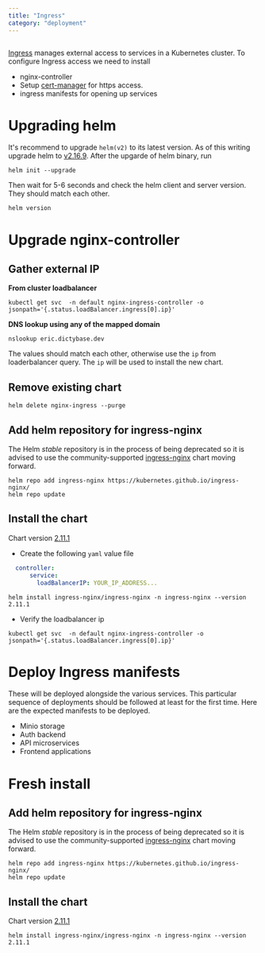 ```yaml
---
title: "Ingress"
category: "deployment"
---
```


```toc
```

[Ingress](https://kubernetes.io/docs/concepts/services-networking/ingress/#what-is-ingress)
manages external access to services in a Kubernetes cluster. To configure Ingress access we need to install

- nginx-controller
- Setup [cert-manager](/deployment/certificate) for https access.
- ingress manifests for opening up services

# Upgrading helm
It's recommend to upgrade `helm(v2)` to its latest version. As of this writing upgrade helm
to [v2.16.9](https://github.com/helm/helm/releases/tag/v2.16.9). After the upgarde of helm binary,
run 
```shell
helm init --upgrade
```
Then wait for 5-6 seconds and check the helm client and server version. They should match each other.
```shell
helm version
```

# Upgrade nginx-controller
## Gather external IP
**From cluster loadbalancer**
```shell
kubectl get svc  -n default nginx-ingress-controller -o jsonpath='{.status.loadBalancer.ingress[0].ip}'
```
**DNS lookup using any of the mapped domain**
```shell
nslookup eric.dictybase.dev
```
The values should match each other, otherwise use the `ip` from loaderbalancer query. The `ip` will be
used to install the new chart.

## Remove existing chart
```shell
helm delete nginx-ingress --purge
```

## Add helm repository for ingress-nginx
The Helm _stable_ repository is in the process of being deprecated so it is advised to use the
community-supported [ingress-nginx](https://github.com/kubernetes/ingress-nginx) chart moving forward.
```shell
helm repo add ingress-nginx https://kubernetes.github.io/ingress-nginx/
helm repo update
```
## Install the chart
Chart version [2.11.1](https://github.com/kubernetes/ingress-nginx/releases/tag/ingress-nginx-2.11.1)

- Create the following `yaml` value file
```yaml
  controller:
      service:
        loadBalancerIP: YOUR_IP_ADDRESS...
```
```shell
helm install ingress-nginx/ingress-nginx -n ingress-nginx --version 2.11.1
```
- Verify the loadbalancer ip
```shell
kubectl get svc  -n default nginx-ingress-controller -o jsonpath='{.status.loadBalancer.ingress[0].ip}'
```

# Deploy Ingress manifests
These will be deployed alongside the various services. This particular sequence
of deployments should be followed at least for the first time. Here are the
expected manifests to be deployed.

- Minio storage
- Auth backend
- API microservices
- Frontend applications

# Fresh install

## Add helm repository for ingress-nginx
The Helm _stable_ repository is in the process of being deprecated so it is advised to use the
community-supported [ingress-nginx](https://github.com/kubernetes/ingress-nginx) chart moving forward.
```shell
helm repo add ingress-nginx https://kubernetes.github.io/ingress-nginx/
helm repo update
```
## Install the chart
Chart version [2.11.1](https://github.com/kubernetes/ingress-nginx/releases/tag/ingress-nginx-2.11.1)

```shell
helm install ingress-nginx/ingress-nginx -n ingress-nginx --version 2.11.1
```
